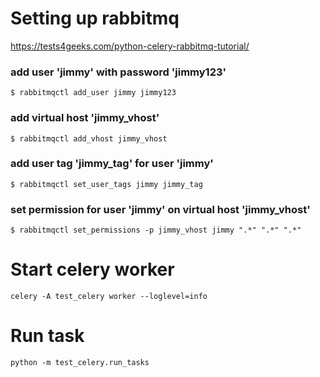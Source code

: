 # Setting up rabbitmq

https://tests4geeks.com/python-celery-rabbitmq-tutorial/

### add user 'jimmy' with password 'jimmy123'
```
$ rabbitmqctl add_user jimmy jimmy123
```
### add virtual host 'jimmy_vhost'
```
$ rabbitmqctl add_vhost jimmy_vhost
```
### add user tag 'jimmy_tag' for user 'jimmy'
```
$ rabbitmqctl set_user_tags jimmy jimmy_tag
```
### set permission for user 'jimmy' on virtual host 'jimmy_vhost'
```
$ rabbitmqctl set_permissions -p jimmy_vhost jimmy ".*" ".*" ".*"
```



# Start celery worker
```
celery -A test_celery worker --loglevel=info
```

# Run task
```
python -m test_celery.run_tasks
```
